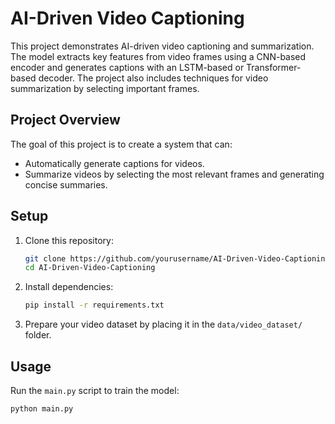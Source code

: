# AI-Driven Video Captioning 

This project demonstrates AI-driven video captioning and summarization. The model extracts key features from video frames using a CNN-based encoder and generates captions with an LSTM-based or Transformer-based decoder. The project also includes techniques for video summarization by selecting important frames.

## Project Overview
The goal of this project is to create a system that can:
- Automatically generate captions for videos.
- Summarize videos by selecting the most relevant frames and generating concise summaries.

## Setup
1. Clone this repository:
    ```bash
    git clone https://github.com/yourusername/AI-Driven-Video-Captioning.git
    cd AI-Driven-Video-Captioning
    ```

2. Install dependencies:
    ```bash
    pip install -r requirements.txt
    ```

3. Prepare your video dataset by placing it in the `data/video_dataset/` folder.

## Usage
Run the `main.py` script to train the model:
```bash
python main.py
